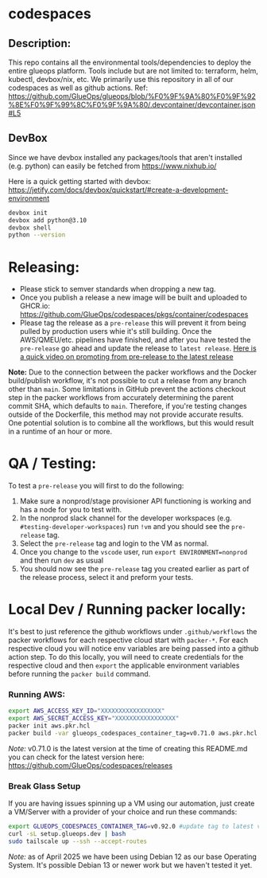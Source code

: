 # codespaces

## Description: 

This repo contains all the environmental tools/dependencies to deploy the entire glueops platform. Tools include but are not limited to: terraform, helm, kubectl, devbox/nix, etc. We primarily use this repository in all of our codespaces as well as github actions. Ref: https://github.com/GlueOps/glueops/blob/%F0%9F%9A%80%F0%9F%92%8E%F0%9F%99%8C%F0%9F%9A%80/.devcontainer/devcontainer.json#L5

## DevBox

Since we have devbox installed any packages/tools that aren't installed (e.g. python) can easily be fetched from https://www.nixhub.io/

Here is a quick getting started with devbox: https://jetify.com/docs/devbox/quickstart/#create-a-development-environment

```bash
devbox init
devbox add python@3.10
devbox shell
python --version
```

# Releasing:
- Please stick to semver standards when dropping a new tag.
- Once you publish a release a new image will be built and uploaded to GHCR.io: https://github.com/GlueOps/codespaces/pkgs/container/codespaces
- Please tag the release as a `pre-release` this will prevent it from being pulled by production users whie it's still building. Once the AWS/QMEU/etc. pipelines have finished, and after you have tested the `pre-release` go ahead and update the release to `latest release`. [Here is a quick video on promoting from pre-release to the latest release](https://github.com/user-attachments/assets/e94b4b34-9aa7-4440-a3d7-8c49cf32f2ea)



**Note:** Due to the connection between the packer workflows and the Docker build/publish workflow, it's not possible to cut a release from any branch other than `main`. Some limitations in GitHub prevent the actions checkout step in the packer workflows from accurately determining the parent commit SHA, which defaults to `main`. Therefore, if you're testing changes outside of the Dockerfile, this method may not provide accurate results. One potential solution is to combine all the workflows, but this would result in a runtime of an hour or more.


# QA / Testing:

To test a `pre-release` you will first to do the following:
1) Make sure a nonprod/stage provisioner API functioning is working and has a node for you to test with.
2) In the nonprod slack channel for the developer workspaces (e.g. `#testing-developer-workspaces`) run `!vm` and you should see the `pre-release` tag.
3) Select the `pre-release` tag and login to the VM as normal.
4) Once you change to the `vscode` user, run `export ENVIRONMENT=nonprod` and then run `dev` as usual
5) You should now see the `pre-release` tag you created earlier as part of the release process, select it and preform your tests.


# Local Dev / Running packer locally:

It's best to just reference the github workflows under `.github/workflows` the packer workflows for each respective cloud start with `packer-*`. For each respective cloud you will notice env variables are being passed into a github action step. To do this locally, you will need to create credentials for the respective cloud and then `export` the applicable environment variables before running the `packer build` command.


### Running AWS:


```bash
export AWS_ACCESS_KEY_ID="XXXXXXXXXXXXXXXXX"
export AWS_SECRET_ACCESS_KEY="XXXXXXXXXXXXXXXXX"
packer init aws.pkr.hcl
packer build -var glueops_codespaces_container_tag=v0.71.0 aws.pkr.hcl
```


_Note:_ v0.71.0 is the latest version at the time of creating this README.md you can check for the latest version here: https://github.com/GlueOps/codespaces/releases


### Break Glass Setup

If you are having issues spinning up a VM using our automation, just create a VM/Server with a provider of your choice and run these commands:

```bash
export GLUEOPS_CODESPACES_CONTAINER_TAG=v0.92.0 #update tag to latest version found here: https://github.com/GlueOps/codespaces/releases
curl -sL setup.glueops.dev | bash
sudo tailscale up --ssh --accept-routes
```

_Note:_ as of April 2025 we have been using Debian 12 as our base Operating System. It's possible Debian 13 or newer work but we haven't tested it yet.

